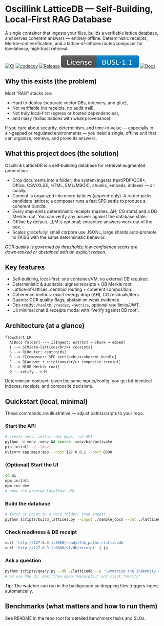 # Oscillink LatticeDB — Self‑Building, Local‑First RAG Database

A single container that ingests your files, builds a verifiable lattice database, and serves coherent answers — entirely offline.
Deterministic receipts, Merkle‑root verification, and a lattice‑of‑lattices router/composer for low‑latency, high‑trust retrieval.

<div align="left"> <!-- keep badges tight: credibility over clutter -->


[![CI](https://github.com/Maverick0351a/oscillinklattticedb/actions/workflows/ci.yml/badge.svg)](https://github.com/Maverick0351a/oscillinklattticedb/actions/workflows/ci.yml)
[![codecov](https://codecov.io/gh/Maverick0351a/oscillinklattticedb/branch/main/graph/badge.svg)](https://codecov.io/gh/Maverick0351a/oscillinklattticedb)
[![Release](https://img.shields.io/github/v/release/Maverick0351a/oscillinklattticedb?display_name=tag)](https://github.com/Maverick0351a/oscillinklattticedb/releases)
[![License: BUSL‑1.1](/badges/license_busl.svg)](/LICENSE-LATTICEDB)
[![Docs](https://img.shields.io/badge/docs-README-blue)](#-documentation)

</div>

## Why this exists (the problem)

Most “RAG” stacks are:

- Hard to deploy (separate vector DBs, indexers, and glue),
- Not verifiable (no receipts, no audit trail),
- Not truly local‑first (egress or hosted dependencies),
- and noisy (hallucinations with weak provenance).

If you care about security, determinism, and time‑to‑value — especially in air‑gapped or regulated environments — you need a single, offline unit that can organize, retrieve, and prove its answers.

## What this project does (the solution)

Oscillink LatticeDB is a self‑building database for retrieval‑augmented generation:

- Drop documents into a folder; the system ingests (text/PDF/OCR*, Office, CSV/XLSX, HTML, EML/MBOX), chunks, embeds, indexes — all locally.
- Content is organized into micro‑lattices (append‑only). A router picks candidate lattices; a composer runs a fast SPD settle to produce a coherent bundle.
- Every step emits deterministic receipts (hashes, ΔH, CG stats) and a DB Merkle root. You can verify any answer against the database state.
- Offline by default. LLM is optional; extractive answers work out of the box.
- Scales gracefully: small corpora use JSONL; large shards auto‑promote to FAISS with the same deterministic behavior.

*OCR quality is governed by thresholds; low‑confidence scans are down‑ranked or abstained with an explicit reason.*

## Key features

- Self‑building, local‑first: one container/VM, no external DB required.
- Deterministic & auditable: signed receipts + DB Merkle root.
- Lattice‑of‑lattices: centroid routing + coherent composition.
- Coherence metrics: exact energy drop (ΔH), CG residuals/iters.
- Guards: OCR quality flags, abstain on weak evidence.
- Ops‑ready: `/health`, `/readyz`, `/metrics`, optional rate limits/JWT.
- UI: minimal chat & receipts modal with “Verify against DB root”.

## Architecture (at a glance)

```mermaid
flowchart LR
  A[Docs folder] --> I[Ingest: extract → chunk → embed]
  I --> S[Micro‑lattices<br/>+ receipts]
  S --> R[Router: centroids]
  R --> C[Composer: SPD settle<br/>coherent bundle]
  C --> Q[Answer + citations<br/>+ composite receipt]
  S --> M[DB Merkle root]
  Q -. verify .-> M
```

Determinism contract: given the same inputs/config, you get bit‑identical indexes, receipts, and composite decisions.

## Quickstart (local, minimal)

These commands are illustrative — adjust paths/scripts to your repo.

### Start the API

```bash
# create venv, install dev deps, run API
python -m venv .venv && source .venv/bin/activate
pip install -e .[dev]
uvicorn app.main:app --host 127.0.0.1 --port 8080
```

### (Optional) Start the UI

```bash
cd ui
npm install
npm run dev
# open the printed localhost URL
```

### Build the database

```bash
# fetch or point to a docs folder; then ingest
python scripts/build_lattices.py --input ./sample_docs --out ./latticedb
```

### Check readiness & DB receipt

```bash
curl 'http://127.0.0.1:8080/readyz?db_path=./latticedb'
curl 'http://127.0.0.1:8080/v1/db/receipt' | jq
```

### Ask a question

```bash
python scripts/query.py --db ./latticedb --q "Summarize the indemnity clause"
# or use the UI: ask, then open "Receipts…" and click "Verify"
```

Tip: The watcher can run in the background so dropping files triggers ingest automatically.

## Benchmarks (what matters and how to run them)

See README in the repo root for detailed benchmark tasks and SLOs.
